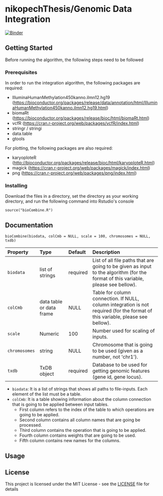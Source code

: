 # nikopechThesis/Genomic Data Integration

[![Binder](https://mybinder.org/badge_logo.svg)](https://mybinder.org/v2/gh/nikopech/data-integration-model.git/master?urlpath=rstudio)

## Getting Started

Before running the algorithm, the following steps need to be followed

### Prerequisites

In order to run the integration algorithm, the following packages are required:

- IlluminaHumanMethylation450kanno.ilmn12.hg19 
(https://bioconductor.org/packages/release/data/annotation/html/IlluminaHumanMethylation450kanno.ilmn12.hg19.html)
- biomaRt
(https://bioconductor.org/packages/release/bioc/html/biomaRt.html)
- vcfR (https://cran.r-project.org/web/packages/vcfR/index.html)
- stringr / stringi
- data.table
- gtools

For plotting, the following packages are also required:

- karyoploteR (http://bioconductor.org/packages/release/bioc/html/karyoploteR.html)
- magick (https://cran.r-project.org/web/packages/magick/index.html)
- png (https://cran.r-project.org/web/packages/png/index.html)

### Installing

Download the files in a directory, set the directory as your working directory, and run the following command into Rstudio's console

```
source("bioCombine.R")
```

## Documentation

```
bioCombine(biodata, colCmb = NULL, scale = 100, chromosomes = NULL, txdb)
```
| Property    | Type            | Default | Description |
|:------------|:----------------|:--------|:------------|
| ```biodata``` | list of strings | required | List of all file paths that are going to be given as input to the algorithm (for the format of this variable, please see bellow). |
| ```colCmb``` | data table or data frame          | NULL     | Table for column connection. If NULL, column integration is not required (for the format of this variable, please see bellow). |                                                                                                                             
| ```scale``` | Numeric         | 100      | Number used for scaling of inputs. |                                                                                              
| ```chromosomes``` | string          | NULL     | Chromosome that is going to be used (given as a number, not 'chr1').|  
| ```txdb``` | TxDB object | required     | Database to be used for getting genomic features (gene id, gene locus).| 

* ```biodata```: It is a list of strings that shows all paths to file-inputs. Each element of the list must be a table.
* ```colCmb```: It is a table showing information about the column connection that is going to be applied between input tables.
  + First column refers to the index of the table to which operations are going to be applied.
  + Second column contains all column names that are going be processed.
  + Third column contains the operation that is going to be applied.
  + Fourth column contains weights that are going to be used.
  + Fifth column contains new names for the columns.

## Usage

## License

This project is licensed under the MIT License - see the [LICENSE](LICENSE) file for details
